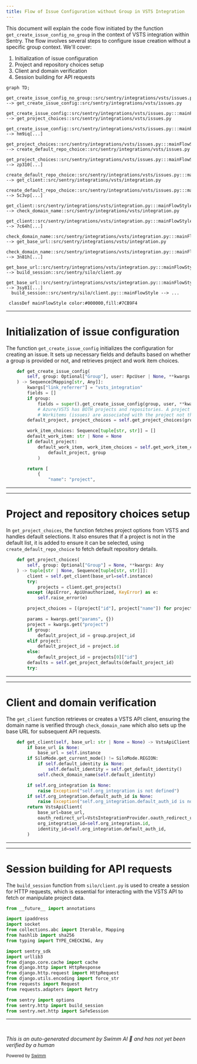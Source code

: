 ```yaml
---
title: Flow of Issue Configuration without Group in VSTS Integration
---
```

This document will explain the code flow initiated by the function `get_create_issue_config_no_group` in the context of VSTS integration within Sentry. The flow involves several steps to configure issue creation without a specific group context. We'll cover:

1. Initialization of issue configuration
2. Project and repository choices setup
3. Client and domain verification
4. Session building for API requests

```mermaid
graph TD;
  get_create_issue_config_no_group::src/sentry/integrations/vsts/issues.py:::mainFlowStyle --> get_create_issue_config::src/sentry/integrations/vsts/issues.py
  get_create_issue_config::src/sentry/integrations/vsts/issues.py:::mainFlowStyle --> get_project_choices::src/sentry/integrations/vsts/issues.py
  get_create_issue_config::src/sentry/integrations/vsts/issues.py:::mainFlowStyle --> hm9iq[...]
  get_project_choices::src/sentry/integrations/vsts/issues.py:::mainFlowStyle --> create_default_repo_choice::src/sentry/integrations/vsts/issues.py
  get_project_choices::src/sentry/integrations/vsts/issues.py:::mainFlowStyle --> zp310[...]
  create_default_repo_choice::src/sentry/integrations/vsts/issues.py:::mainFlowStyle --> get_client::src/sentry/integrations/vsts/integration.py
  create_default_repo_choice::src/sentry/integrations/vsts/issues.py:::mainFlowStyle --> 5c3vp[...]
  get_client::src/sentry/integrations/vsts/integration.py:::mainFlowStyle --> check_domain_name::src/sentry/integrations/vsts/integration.py
  get_client::src/sentry/integrations/vsts/integration.py:::mainFlowStyle --> 7c64h[...]
  check_domain_name::src/sentry/integrations/vsts/integration.py:::mainFlowStyle --> get_base_url::src/sentry/integrations/vsts/integration.py
  check_domain_name::src/sentry/integrations/vsts/integration.py:::mainFlowStyle --> 3n81h[...]
  get_base_url::src/sentry/integrations/vsts/integration.py:::mainFlowStyle --> build_session::src/sentry/silo/client.py
  get_base_url::src/sentry/integrations/vsts/integration.py:::mainFlowStyle --> 3sy81[...]
  build_session::src/sentry/silo/client.py:::mainFlowStyle --> ...

 classDef mainFlowStyle color:#000000,fill:#7CB9F4
```

<SwmSnippet path="/src/sentry/integrations/vsts/issues.py" line="113">

---

# Initialization of issue configuration

The function `get_create_issue_config` initializes the configuration for creating an issue. It sets up necessary fields and defaults based on whether a group is provided or not, and retrieves project and work item choices.

```python
    def get_create_issue_config(
        self, group: Optional["Group"], user: RpcUser | None, **kwargs: Any
    ) -> Sequence[Mapping[str, Any]]:
        kwargs["link_referrer"] = "vsts_integration"
        fields = []
        if group:
            fields = super().get_create_issue_config(group, user, **kwargs)
            # Azure/VSTS has BOTH projects and repositories. A project can have many repositories.
            # Workitems (issues) are associated with the project not the repository.
        default_project, project_choices = self.get_project_choices(group, **kwargs)

        work_item_choices: Sequence[tuple[str, str]] = []
        default_work_item: str | None = None
        if default_project:
            default_work_item, work_item_choices = self.get_work_item_choices(
                default_project, group
            )

        return [
            {
                "name": "project",
```

---

</SwmSnippet>

<SwmSnippet path="/src/sentry/integrations/vsts/issues.py" line="38">

---

# Project and repository choices setup

In `get_project_choices`, the function fetches project options from VSTS and handles default selections. It also ensures that if a project is not in the default list, it is added to ensure it can be selected, using `create_default_repo_choice` to fetch default repository details.

```python
    def get_project_choices(
        self, group: Optional["Group"] = None, **kwargs: Any
    ) -> tuple[str | None, Sequence[tuple[str, str]]]:
        client = self.get_client(base_url=self.instance)
        try:
            projects = client.get_projects()
        except (ApiError, ApiUnauthorized, KeyError) as e:
            self.raise_error(e)

        project_choices = [(project["id"], project["name"]) for project in projects]

        params = kwargs.get("params", {})
        project = kwargs.get("project")
        if group:
            default_project_id = group.project_id
        elif project:
            default_project_id = project.id
        else:
            default_project_id = projects[0]["id"]
        defaults = self.get_project_defaults(default_project_id)
        try:
```

---

</SwmSnippet>

<SwmSnippet path="/src/sentry/integrations/vsts/integration.py" line="170">

---

# Client and domain verification

The `get_client` function retrieves or creates a VSTS API client, ensuring the domain name is verified through `check_domain_name` which also sets up the base URL for subsequent API requests.

```python
    def get_client(self, base_url: str | None = None) -> VstsApiClient:
        if base_url is None:
            base_url = self.instance
        if SiloMode.get_current_mode() != SiloMode.REGION:
            if self.default_identity is None:
                self.default_identity = self.get_default_identity()
            self.check_domain_name(self.default_identity)

        if self.org_integration is None:
            raise Exception("self.org_integration is not defined")
        if self.org_integration.default_auth_id is None:
            raise Exception("self.org_integration.default_auth_id is not defined")
        return VstsApiClient(
            base_url=base_url,
            oauth_redirect_url=VstsIntegrationProvider.oauth_redirect_url,
            org_integration_id=self.org_integration.id,
            identity_id=self.org_integration.default_auth_id,
        )
```

---

</SwmSnippet>

<SwmSnippet path="/src/sentry/silo/client.py" line="1">

---

# Session building for API requests

The `build_session` function from `silo/client.py` is used to create a session for HTTP requests, which is essential for interacting with the VSTS API to fetch or manipulate project data.

```python
from __future__ import annotations

import ipaddress
import socket
from collections.abc import Iterable, Mapping
from hashlib import sha256
from typing import TYPE_CHECKING, Any

import sentry_sdk
import urllib3
from django.core.cache import cache
from django.http import HttpResponse
from django.http.request import HttpRequest
from django.utils.encoding import force_str
from requests import Request
from requests.adapters import Retry

from sentry import options
from sentry.http import build_session
from sentry.net.http import SafeSession
```

---

</SwmSnippet>

&nbsp;

*This is an auto-generated document by Swimm AI 🌊 and has not yet been verified by a human*

<SwmMeta version="3.0.0" repo-id="Z2l0aHViJTNBJTNBc2VudHJ5JTNBJTNBZ2V0c2VudHJ5" repo-name="sentry"><sup>Powered by [Swimm](/)</sup></SwmMeta>
